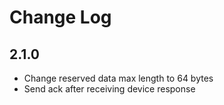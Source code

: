 # Change Log

## 2.1.0
- Change reserved data max length to 64 bytes
- Send ack after receiving device response